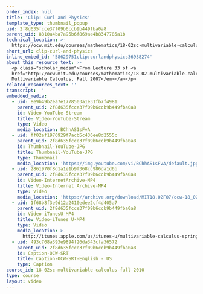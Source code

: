 ```yaml
---
order_index: null
title: 'Clip: Curl and Physics'
template_type: thumbnail_popup
uid: 2f8d635fcce37f09b6ccb9b449fba0a8
parent_uid: 8810a4ba7a95b6f869ae4b8347785a1b
technical_location: >-
  https://ocw.mit.edu/courses/mathematics/18-02sc-multivariable-calculus-fall-2010/4.-triple-integrals-and-surface-integrals-in-3-space/physics-applications/session-97-curl-and-physics/clip-curl-and-physics
short_url: clip-curl-and-physics
inline_embed_id: '58629751clip:curlandphysics36938274'
about_this_resource_text: >-
  <p class="scholar_medsm">From Lecture 33 of <a
  href="http://ocw.mit.edu/courses/mathematics/18-02-multivariable-calculus-fall-2007/video-lectures/"><em>18.02
  Multivariable Calculus, Fall 2007</em></a></p>
related_resources_text: ''
transcript: ''
embedded_media:
  - uid: 8e9b49b2ea7e1778503a1e31fb7f4981
    parent_uid: 2f8d635fcce37f09b6ccb9b449fba0a8
    id: Video-YouTube-Stream
    title: Video-YouTube-Stream
    type: Video
    media_location: BChhAS1sFvA
  - uid: ff02ef1976929f7acb5c436ee8d2555c
    parent_uid: 2f8d635fcce37f09b6ccb9b449fba0a8
    id: Thumbnail-YouTube-JPG
    title: Thumbnail-YouTube-JPG
    type: Thumbnail
    media_location: 'https://img.youtube.com/vi/BChhAS1sFvA/default.jpg'
  - uid: 2861970f8d1a1e1b9f368cc986da1d6b
    parent_uid: 2f8d635fcce37f09b6ccb9b449fba0a8
    id: Video-InternetArchive-MP4
    title: Video-Internet Archive-MP4
    type: Video
    media_location: 'https://archive.org/download/MIT18.02F07/ocw-18_02-f07-lec33_300k.mp4'
  - uid: 1f68b8f3e9d12a2410edee2cf4d405a7
    parent_uid: 2f8d635fcce37f09b6ccb9b449fba0a8
    id: Video-iTunesU-MP4
    title: Video-iTunes U-MP4
    type: Video
    media_location: >-
      http://itunes.apple.com/us/itunes-u/multivariable-calculus-spring/id354869122
  - uid: 493c708a393e9894f26da343cfa36572
    parent_uid: 2f8d635fcce37f09b6ccb9b449fba0a8
    id: Caption-OCW-SRT
    title: Caption-OCW-SRT-English - US
    type: Caption
course_id: 18-02sc-multivariable-calculus-fall-2010
type: course
layout: video
---
```

